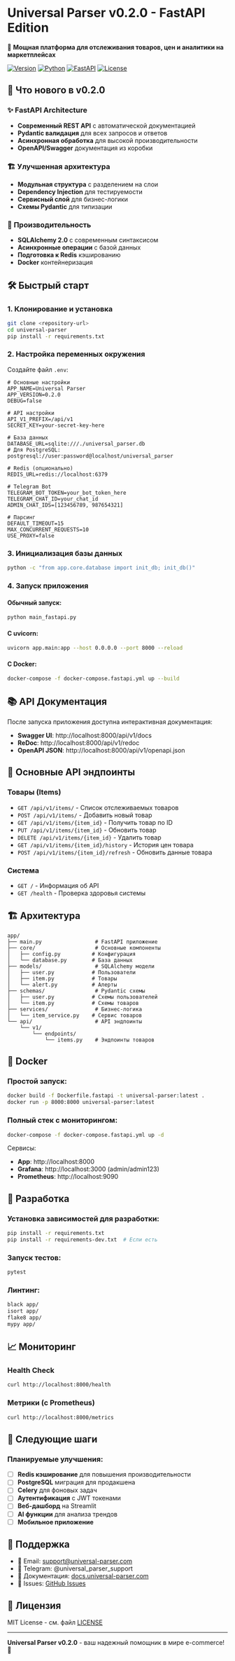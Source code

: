 # Universal Parser v0.2.0 - FastAPI Edition

🚀 **Мощная платформа для отслеживания товаров, цен и аналитики на маркетплейсах**

[![Version](https://img.shields.io/badge/version-0.2.0-blue.svg)](https://github.com/your-username/universal-parser)
[![Python](https://img.shields.io/badge/python-3.11+-green.svg)](https://python.org)
[![FastAPI](https://img.shields.io/badge/FastAPI-0.104+-red.svg)](https://fastapi.tiangolo.com)
[![License](https://img.shields.io/badge/license-MIT-yellow.svg)](LICENSE)

## 🎯 Что нового в v0.2.0

### ✨ **FastAPI Architecture**
- **Современный REST API** с автоматической документацией
- **Pydantic валидация** для всех запросов и ответов
- **Асинхронная обработка** для высокой производительности
- **OpenAPI/Swagger** документация из коробки

### 🏗️ **Улучшенная архитектура**
- **Модульная структура** с разделением на слои
- **Dependency Injection** для тестируемости
- **Сервисный слой** для бизнес-логики
- **Схемы Pydantic** для типизации

### 🚀 **Производительность**
- **SQLAlchemy 2.0** с современным синтаксисом
- **Асинхронные операции** с базой данных
- **Подготовка к Redis** кэшированию
- **Docker** контейнеризация

## 🛠 Быстрый старт

### 1. Клонирование и установка

```bash
git clone <repository-url>
cd universal-parser
pip install -r requirements.txt
```

### 2. Настройка переменных окружения

Создайте файл `.env`:
```env
# Основные настройки
APP_NAME=Universal Parser
APP_VERSION=0.2.0
DEBUG=false

# API настройки
API_V1_PREFIX=/api/v1
SECRET_KEY=your-secret-key-here

# База данных
DATABASE_URL=sqlite:///./universal_parser.db
# Для PostgreSQL: postgresql://user:password@localhost/universal_parser

# Redis (опционально)
REDIS_URL=redis://localhost:6379

# Telegram Bot
TELEGRAM_BOT_TOKEN=your_bot_token_here
TELEGRAM_CHAT_ID=your_chat_id
ADMIN_CHAT_IDS=[123456789, 987654321]

# Парсинг
DEFAULT_TIMEOUT=15
MAX_CONCURRENT_REQUESTS=10
USE_PROXY=false
```

### 3. Инициализация базы данных

```bash
python -c "from app.core.database import init_db; init_db()"
```

### 4. Запуск приложения

#### Обычный запуск:
```bash
python main_fastapi.py
```

#### С uvicorn:
```bash
uvicorn app.main:app --host 0.0.0.0 --port 8000 --reload
```

#### С Docker:
```bash
docker-compose -f docker-compose.fastapi.yml up --build
```

## 📚 API Документация

После запуска приложения доступна интерактивная документация:

- **Swagger UI**: http://localhost:8000/api/v1/docs
- **ReDoc**: http://localhost:8000/api/v1/redoc
- **OpenAPI JSON**: http://localhost:8000/api/v1/openapi.json

## 🔗 Основные API эндпоинты

### Товары (Items)
- `GET /api/v1/items/` - Список отслеживаемых товаров
- `POST /api/v1/items/` - Добавить новый товар
- `GET /api/v1/items/{item_id}` - Получить товар по ID
- `PUT /api/v1/items/{item_id}` - Обновить товар
- `DELETE /api/v1/items/{item_id}` - Удалить товар
- `GET /api/v1/items/{item_id}/history` - История цен товара
- `POST /api/v1/items/{item_id}/refresh` - Обновить данные товара

### Система
- `GET /` - Информация об API
- `GET /health` - Проверка здоровья системы

## 🏗️ Архитектура

```
app/
├── main.py                 # FastAPI приложение
├── core/                   # Основные компоненты
│   ├── config.py          # Конфигурация
│   └── database.py        # База данных
├── models/                 # SQLAlchemy модели
│   ├── user.py            # Пользователи
│   ├── item.py            # Товары
│   └── alert.py           # Алерты
├── schemas/                # Pydantic схемы
│   ├── user.py            # Схемы пользователей
│   └── item.py            # Схемы товаров
├── services/               # Бизнес-логика
│   └── item_service.py    # Сервис товаров
└── api/                    # API эндпоинты
    └── v1/
        └── endpoints/
            └── items.py    # Эндпоинты товаров
```

## 🐳 Docker

### Простой запуск:
```bash
docker build -f Dockerfile.fastapi -t universal-parser:latest .
docker run -p 8000:8000 universal-parser:latest
```

### Полный стек с мониторингом:
```bash
docker-compose -f docker-compose.fastapi.yml up -d
```

Сервисы:
- **App**: http://localhost:8000
- **Grafana**: http://localhost:3000 (admin/admin123)
- **Prometheus**: http://localhost:9090

## 🔧 Разработка

### Установка зависимостей для разработки:
```bash
pip install -r requirements.txt
pip install -r requirements-dev.txt  # Если есть
```

### Запуск тестов:
```bash
pytest
```

### Линтинг:
```bash
black app/
isort app/
flake8 app/
mypy app/
```

## 📈 Мониторинг

### Health Check
```bash
curl http://localhost:8000/health
```

### Метрики (с Prometheus)
```bash
curl http://localhost:8000/metrics
```

## 🚀 Следующие шаги

### Планируемые улучшения:
- [ ] **Redis кэширование** для повышения производительности
- [ ] **PostgreSQL** миграция для продакшена
- [ ] **Celery** для фоновых задач
- [ ] **Аутентификация** с JWT токенами
- [ ] **Веб-дашборд** на Streamlit
- [ ] **AI функции** для анализа трендов
- [ ] **Мобильное приложение**

## 🤝 Поддержка

- 📧 Email: support@universal-parser.com
- 💬 Telegram: @universal_parser_support
- 📖 Документация: [docs.universal-parser.com](https://docs.universal-parser.com)
- 🐛 Issues: [GitHub Issues](https://github.com/universal-parser/universal-parser/issues)

## 📄 Лицензия

MIT License - см. файл [LICENSE](LICENSE)

---

**Universal Parser v0.2.0** - ваш надежный помощник в мире e-commerce! 🚀
